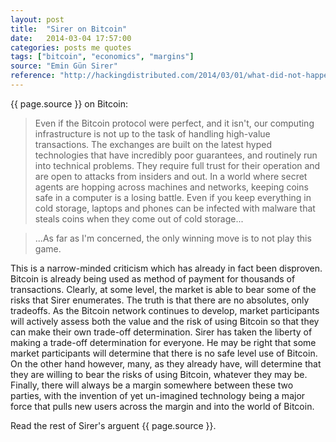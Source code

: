 ```yaml
---
layout: post
title:  "Sirer on Bitcoin"
date:   2014-03-04 17:57:00
categories: posts me quotes
tags: ["bitcoin", "economics", "margins"]
source: "Emin Gün Sirer"
reference: "http://hackingdistributed.com/2014/03/01/what-did-not-happen-at-mtgox/"
---
```


{{ page.source }} on Bitcoin:

> Even if the Bitcoin protocol were perfect, and it isn't, our computing infrastructure is not up to the task of handling high-value transactions. The exchanges are built on the latest hyped technologies that have incredibly poor guarantees, and routinely run into technical problems. They require full trust for their operation and are open to attacks from insiders and out. In a world where secret agents are hopping across machines and networks, keeping coins safe in a computer is a losing battle. Even if you keep everything in cold storage, laptops and phones can be infected with malware that steals coins when they come out of cold storage...

> ...As far as I'm concerned, the only winning move is to not play this game.

This is a narrow-minded criticism which has already in fact been disproven.  Bitcoin is already being used as method of payment for thousands of transactions.  Clearly, at some level, the market is able to bear some of the risks that Sirer enumerates.  The truth is that there are no absolutes, only tradeoffs.  As the Bitcoin network continues to develop, market participants will actively assess both the value and the risk of using Bitcoin so that they can make their own trade-off determination.  Sirer has taken the liberty of making a trade-off determination for everyone.  He may be right that some market participants will determine that there is no safe level use of Bitcoin.  On the other hand however, many, as they already have, will determine that they are willing to bear the risks of using Bitcoin, whatever they may be.  Finally, there will always be a margin somewhere between these two parties, with the invention of yet un-imagined technology being a major force that pulls new users across the margin and into the world of Bitcoin.

Read the rest of Sirer's arguent {{ page.source }}.